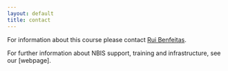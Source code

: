 ```yaml
---
layout: default
title: contact
---
```


For information about this course please contact [Rui Benfeitas][1].

For further information about NBIS support, training and infrastructure, see our [webpage].



[1]: https://nbis.se/about/staff/rui-benfeitas/
[2]: https://nbis.se/